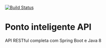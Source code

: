 [![Build Status](https://travis-ci.com/VictorMagalhaesSales/ponto-inteligente-api.svg?branch=master)](https://travis-ci.com/VictorMagalhaesSales/ponto-inteligente-api)

# Ponto inteligente API
API RESTful completa com Spring Boot e Java 8
